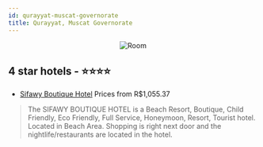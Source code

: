```yaml
---
id: qurayyat-muscat-governorate
title: Qurayyat, Muscat Governorate
---
```


<center><img src="https://i.travelapi.com/hotels/5000000/4540000/4531600/4531537/c7ca63ca_z.jpg" alt="Room" /></center>


##  4 star hotels - ⭐️⭐️⭐️⭐️

-    [Sifawy Boutique Hotel](https://us.hurb.com/hotels/qurayyat/sifawy-boutique-hotel-JNP-JP005610?cmp=18055) Prices from R$1,055.37
   > The SIFAWY BOUTIQUE HOTEL is a Beach Resort, Boutique, Child Friendly, Eco Friendly, Full Service, Honeymoon, Resort, Tourist hotel. Located in Beach Area. Shopping is right next door and the nightlife/restaurants are located in the hotel.
